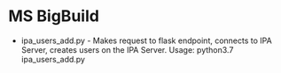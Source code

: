 # MS BigBuild

- ipa_users_add.py - Makes request to flask endpoint, connects to IPA Server, creates users on the IPA Server. Usage: python3.7 ipa_users_add.py
